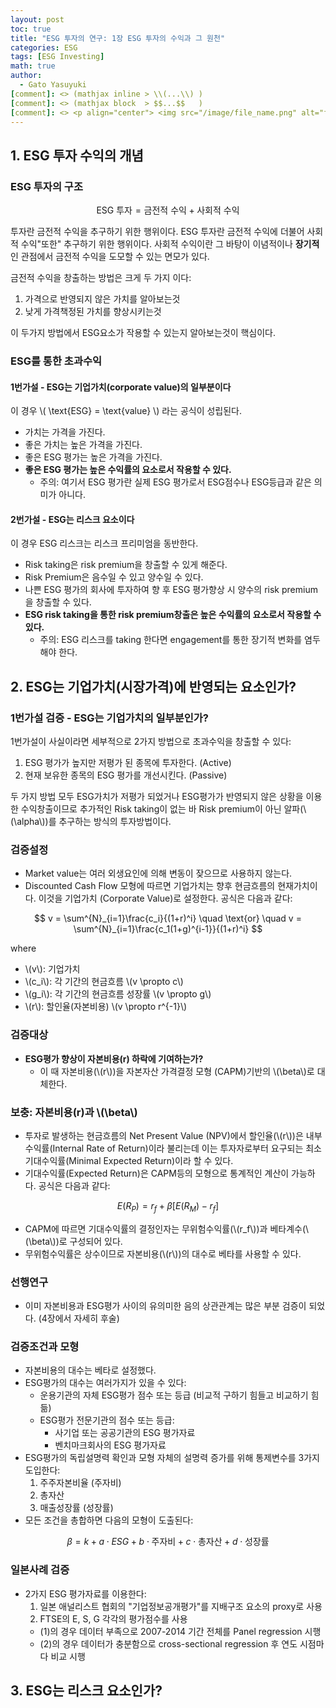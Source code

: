 ```yaml
---
layout: post
toc: true
title: "ESG 투자의 연구: 1장 ESG 투자의 수익과 그 원천"
categories: ESG
tags: [ESG Investing]
math: true
author:
  - Gato Yasuyuki
[comment]: <> (mathjax inline > \\(...\\) )
[comment]: <> (mathjax block  > $$...$$   )
[comment]: <> <p align="center"> <img src="/image/file_name.png" alt="file_name" width="420" height="300"> </p>
---
```


## 1. ESG 투자 수익의 개념

### ESG 투자의 구조

$$
\text{ESG 투자} = \text{금전적 수익} + \text{사회적 수익}
$$

투자란 금전적 수익을 추구하기 위한 행위이다.
ESG 투자란 금전적 수익에 더불어 사회적 수익"또한" 추구하기 위한 행위이다.
사회적 수익이란 그 바탕이 이념적이나 **장기적**인 관점에서 금전적 수익을 도모할 수 있는 면모가 있다.

금전적 수익을 창출하는 방법은 크게 두 가지 이다:
1. 가격으로 반영되지 않은 가치를 알아보는것
2. 낮게 가격책정된 가치를 향상시키는것

이 두가지 방법에서 ESG요소가 작용할 수 있는지 알아보는것이 핵심이다.

### ESG를 통한 초과수익

#### 1번가설 - ESG는 기업가치(corporate value)의 일부분이다
이 경우 \\( \text{ESG} = \text{value} \\) 라는 공식이 성립된다.
- 가치는 가격을 가진다.
- 좋은 가치는 높은 가격을 가진다.
- 좋은 ESG 평가는 높은 가격을 가진다.
- **좋은 ESG 평가는 높은 수익률의 요소로서 작용할 수 있다.**
  - 주의: 여기서 ESG 평가란 실제 ESG 평가로서 ESG점수나 ESG등급과 같은 의미가 아니다.

#### 2번가설 - ESG는 리스크 요소이다
이 경우 ESG 리스크는 리스크 프리미엄을 동반한다.
- Risk taking은 risk premium을 창출할 수 있게 해준다.
- Risk Premium은 음수일 수 있고 양수일 수 있다.
- 나쁜 ESG 평가의 회사에 투자하여 향 후 ESG 평가향상 시 양수의 risk premium을 창출할 수 있다.
- **ESG risk taking을 통한 risk premium창출은 높은 수익률의 요소로서 작용할 수 있다.**
  - 주의: ESG 리스크를 taking 한다면 engagement를 통한 장기적 변화를 염두해야 한다.

## 2. ESG는 기업가치(시장가격)에 반영되는 요소인가?

### 1번가설 검증 - ESG는 기업가치의 일부분인가?

1번가설이 사실이라면 세부적으로 2가지 방법으로 초과수익을 창출할 수 있다:
1. ESG 평가가 높지만 저평가 된 종목에 투자한다. (Active)
2. 현재 보유한 종목의 ESG 평가를 개선시킨다. (Passive)

두 가지 방법 모두 ESG가치가 저평가 되었거나 ESG평가가 반영되지 않은 상황을 이용한 수익창출이므로 추가적인 Risk taking이 없는 바 Risk premium이 아닌 알파(\\(\alpha\\))를 추구하는 방식의 투자방법이다.

### 검증설정

- Market value는 여러 외생요인에 의해 변동이 잦으므로 사용하지 않는다.
- Discounted Cash Flow 모형에 따르면 기업가치는 향후 현금흐름의 현재가치이다. 이것을 기업가치 (Corporate Value)로 설정한다. 공식은 다음과 같다:

$$
v = \sum^{N}_{i=1}\frac{c_i}{(1+r)^i}
\quad \text{or} \quad
v = \sum^{N}_{i=1}\frac{c_1(1+g)^{i-1}}{(1+r)^i}
$$

where
- \\(v\\): 기업가치
- \\(c_i\\): 각 기간의 현금흐름 \\(v \propto c\\)
- \\(g_i\\): 각 기간의 현금흐름 성장률 \\(v \propto g\\)
- \\(r\\): 할인율(자본비용) \\(v \propto r^{-1}\\)

### 검증대상
- **ESG평가 향상이 자본비용(r) 하락에 기여하는가?**
  - 이 때 자본비용(\\(r\\))을 자본자산 가격결정 모형 (CAPM)기반의 \\(\beta\\)로 대체한다.

### 보충: 자본비용(r)과 \\(\beta\\)
- 투자로 발생하는 현금흐름의 Net Present Value (NPV)에서 할인율(\\(r\\))은 내부수익률(Internal Rate of Return)이라 불리는데 이는 투자자로부터 요구되는 최소기대수익률(Minimal Expected Return)이라 할 수 있다.
- 기대수익률(Expected Return)은 CAPM등의 모형으로 통계적인 계산이 가능하다. 공식은 다음과 같다:

$$
E(R_P) = r_f + \beta[E(R_M) - r_f]
$$

- CAPM에 따르면 기대수익률의 결정인자는 무위험수익률(\\(r_f\\))과 베타계수(\\(\beta\\))로 구성되어 있다.
- 무위험수익률은 상수이므로 자본비용(\\(r\\))의 대수로 베타를 사용할 수 있다.

### 선행연구
- 이미 자본비용과 ESG평가 사이의 유의미한 음의 상관관계는 많은 부분 검증이 되었다. (4장에서 자세히 후술)

### 검증조건과 모형
- 자본비용의 대수는 베타로 설정했다.
- ESG평가의 대수는 여러가지가 있을 수 있다:
  - 운용기관의 자체 ESG평가 점수 또는 등급 (비교적 구하기 힘들고 비교하기 힘듦)
  - ESG평가 전문기관의 점수 또는 등급:
    - 사기업 또는 공공기관의 ESG 평가자료
    - 벤치마크회사의 ESG 평가자료
- ESG평가의 독립설명력 확인과 모형 자체의 설명력 증가를 위해 통제변수를 3가지 도입한다:
  1. 주주자본비율 (주자비)
  2. 총자산
  3. 매출성장률 (성장률)
- 모든 조건을 총합하면 다음의 모형이 도출된다:

$$
\beta = k + a\cdot ESG + b\cdot \text{주자비} + c\cdot \text{총자산} + d\cdot \text{성장률}
$$

### 일본사례 검증
- 2가지 ESG 평가자료를 이용한다:
  1. 일본 애널리스트 협회의 "기업정보공개평가"를 지배구조 요소의 proxy로 사용
  2. FTSE의 E, S, G 각각의 평가점수를 사용
    - (1)의 경우 데이터 부족으로 2007-2014 기간 전체를 Panel regression 시행
    - (2)의 경우 데이터가 충분함으로 cross-sectional regression 후 연도 시점마다 비교 시행

## 3. ESG는 리스크 요소인가?